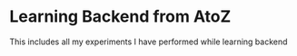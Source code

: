 # Learning Backend from AtoZ
This includes all my experiments I have performed while learning backend